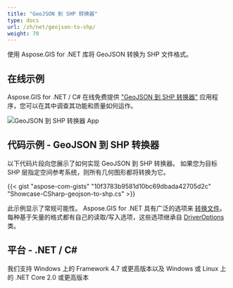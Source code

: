 ```yaml
---
title: "GeoJSON 到 SHP 转换器"
type: docs
url: /zh/net/geojson-to-shp/
weight: 70
---
```


使用 Aspose.GIS for .NET 库将 GeoJSON 转换为 SHP 文件格式。

## **在线示例**

Aspose.GIS for .NET / C# 在线免费提供 ["GeoJSON 到 SHP 转换器"](https://products.aspose.app/gis/conversion/geojson-to-shp) 应用程序，您可以在其中调查其功能和质量如何运作。

![GeoJSON 到 SHP 转换器 App](conversion.png)

## **代码示例 - GeoJSON 到 SHP 转换器**

以下代码片段向您展示了如何实现 GeoJSON 到 SHP 转换器。 如果您为目标 SHP 层指定空间参考系统，则所有几何图形都将转换为它。

{{< gist "aspose-com-gists" "10f3783b9581d10bc69dbada42705d2c" "Showcase-CSharp-geojson-to-shp.cs" >}}

此示例显示了常规可能性。 Aspose.GIS for .NET 具有广泛的选项来 [转换文件](https://docs.aspose.com/gis/net/vector-layers/)。 每种基于矢量的格式都有自己的读取/写入选项，这些选项继承自 [DriverOptions](https://reference.aspose.com/gis/net/aspose.gis/driveroptions) 类。

## **平台 - .NET / C#**

我们支持 Windows 上的 Framework 4.7 或更高版本以及 Windows 或 Linux 上的 .NET Core 2.0 或更高版本

